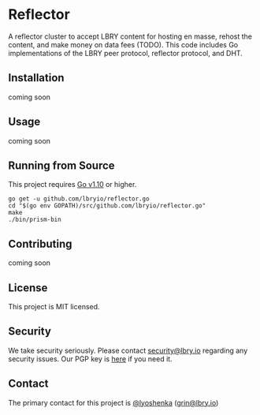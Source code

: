 # Reflector

A reflector cluster to accept LBRY content for hosting en masse, rehost the content, and make money on data fees (TODO). 
This code includes Go implementations of the LBRY peer protocol, reflector protocol, and DHT.

## Installation

coming soon

## Usage

coming soon

## Running from Source

This project requires [Go v1.10](https://golang.org/doc/install) or higher.

```
go get -u github.com/lbryio/reflector.go
cd "$(go env GOPATH)/src/github.com/lbryio/reflector.go"
make
./bin/prism-bin
```

## Contributing

coming soon

## License

This project is MIT licensed.

## Security

We take security seriously. Please contact security@lbry.io regarding any security issues.
Our PGP key is [here](https://keybase.io/lbry/key.asc) if you need it.

## Contact

The primary contact for this project is [@lyoshenka](https://github.com/lyoshenka) (grin@lbry.io)
